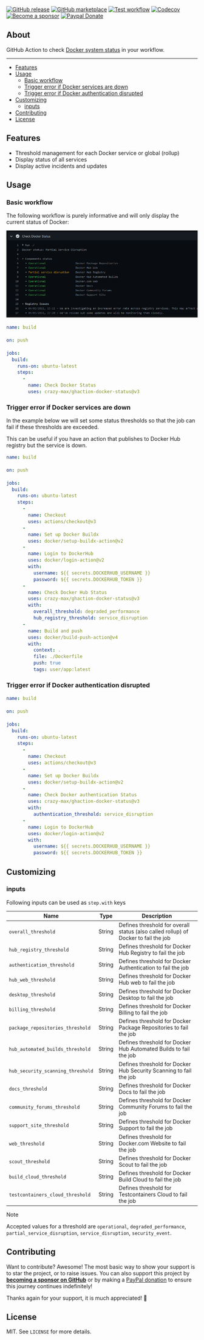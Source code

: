 [![GitHub release](https://img.shields.io/github/release/crazy-max/ghaction-docker-status.svg?style=flat-square)](https://github.com/crazy-max/ghaction-docker-status/releases/latest)
[![GitHub marketplace](https://img.shields.io/badge/marketplace-docker--status-blue?logo=github&style=flat-square)](https://github.com/marketplace/actions/docker-status)
[![Test workflow](https://img.shields.io/github/actions/workflow/status/crazy-max/ghaction-docker-status/test.yml?branch=master&label=test&logo=github&style=flat-square)](https://github.com/crazy-max/ghaction-docker-status/actions?workflow=test)
[![Codecov](https://img.shields.io/codecov/c/github/crazy-max/ghaction-docker-status?logo=codecov&style=flat-square)](https://codecov.io/gh/crazy-max/ghaction-docker-status)
[![Become a sponsor](https://img.shields.io/badge/sponsor-crazy--max-181717.svg?logo=github&style=flat-square)](https://github.com/sponsors/crazy-max)
[![Paypal Donate](https://img.shields.io/badge/donate-paypal-00457c.svg?logo=paypal&style=flat-square)](https://www.paypal.me/crazyws)

## About

GitHub Action to check [Docker system status](https://status.docker.com/) in your workflow.

___

* [Features](#features)
* [Usage](#usage)
  * [Basic workflow](#basic-workflow)
  * [Trigger error if Docker services are down](#trigger-error-if-docker-services-are-down)
  * [Trigger error if Docker authentication disrupted](#trigger-error-if-docker-authentication-disrupted)
* [Customizing](#customizing)
  * [inputs](#inputs)
* [Contributing](#contributing)
* [License](#license)

## Features

* Threshold management for each Docker service or global (rollup)
* Display status of all services
* Display active incidents and updates

## Usage

### Basic workflow

The following workflow is purely informative and will only display the current
status of Docker:

![Docker system status](.github/docker-status.png)

```yaml
name: build

on: push

jobs:
  build:
    runs-on: ubuntu-latest
    steps:
      -
        name: Check Docker Status
        uses: crazy-max/ghaction-docker-status@v3
```

### Trigger error if Docker services are down

In the example below we will set some status thresholds so that the job can
fail if these thresholds are exceeded.

This can be useful if you have an action that publishes to Docker Hub registry
but the service is down.

```yaml
name: build

on: push

jobs:
  build:
    runs-on: ubuntu-latest
    steps:
      -
        name: Checkout
        uses: actions/checkout@v3
      -
        name: Set up Docker Buildx
        uses: docker/setup-buildx-action@v2
      -
        name: Login to DockerHub
        uses: docker/login-action@v2
        with:
          username: ${{ secrets.DOCKERHUB_USERNAME }}
          password: ${{ secrets.DOCKERHUB_TOKEN }}
      -
        name: Check Docker Hub Status
        uses: crazy-max/ghaction-docker-status@v3
        with:
          overall_threshold: degraded_performance
          hub_registry_threshold: service_disruption
      -
        name: Build and push
        uses: docker/build-push-action@v4
        with:
          context: .
          file: ./Dockerfile
          push: true
          tags: user/app:latest
```

### Trigger error if Docker authentication disrupted

```yaml
name: build

on: push

jobs:
  build:
    runs-on: ubuntu-latest
    steps:
      -
        name: Checkout
        uses: actions/checkout@v3
      -
        name: Set up Docker Buildx
        uses: docker/setup-buildx-action@v2
      -
        name: Check Docker authentication Status
        uses: crazy-max/ghaction-docker-status@v3
        with:
          authentication_threshold: service_disruption
      -
        name: Login to DockerHub
        uses: docker/login-action@v2
        with:
          username: ${{ secrets.DOCKERHUB_USERNAME }}
          password: ${{ secrets.DOCKERHUB_TOKEN }}
```

## Customizing

### inputs

Following inputs can be used as `step.with` keys

| Name                              | Type   | Description                                                                         |
|-----------------------------------|--------|-------------------------------------------------------------------------------------|
| `overall_threshold`               | String | Defines threshold for overall status (also called rollup) of Docker to fail the job |
| `hub_registry_threshold`          | String | Defines threshold for Docker Hub Registry to fail the job                           |
| `authentication_threshold`        | String | Defines threshold for Docker Authentication to fail the job                         |
| `hub_web_threshold`               | String | Defines threshold for Docker Hub web to fail the job                                |
| `desktop_threshold`               | String | Defines threshold for Docker Desktop to fail the job                                |
| `billing_threshold`               | String | Defines threshold for Docker Billing to fail the job                                |
| `package_repositories_threshold`  | String | Defines threshold for Docker Package Repositories to fail the job                   |
| `hub_automated_builds_threshold`  | String | Defines threshold for Docker Hub Automated Builds to fail the job                   |
| `hub_security_scanning_threshold` | String | Defines threshold for Docker Hub Security Scanning to fail the job                  |
| `docs_threshold`                  | String | Defines threshold for Docker Docs to fail the job                                   |
| `community_forums_threshold`      | String | Defines threshold for Docker Community Forums to fail the job                       |
| `support_site_threshold`          | String | Defines threshold for Docker Support to fail the job                                |
| `web_threshold`                   | String | Defines threshold for Docker.com Website to fail the job                            |
| `scout_threshold`                 | String | Defines threshold for Docker Scout to fail the job                                  |
| `build_cloud_threshold`           | String | Defines threshold for Docker Build Cloud to fail the job                            |
| `testcontainers_cloud_threshold`  | String | Defines threshold for Testcontainers Cloud to fail the job                          |

> [!NOTE]
> Accepted values for a threshold are `operational`, `degraded_performance`,
> `partial_service_disruption`, `service_disruption`, `security_event`.

## Contributing

Want to contribute? Awesome! The most basic way to show your support is to star
the project, or to raise issues. You can also support this project by [**becoming a sponsor on GitHub**](https://github.com/sponsors/crazy-max)
or by making a [PayPal donation](https://www.paypal.me/crazyws) to ensure this
journey continues indefinitely!

Thanks again for your support, it is much appreciated! :pray:

## License

MIT. See `LICENSE` for more details.
